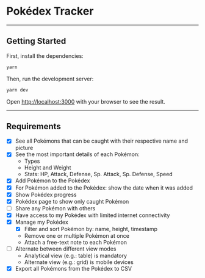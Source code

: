 # Pokédex Tracker

---

## Getting Started

First, install the dependencies:

```bash
yarn
```

Then, run the development server:

```bash
yarn dev
```

Open [http://localhost:3000](http://localhost:3000) with your browser to see the result.

---

## Requirements

- [x] See all Pokémons that can be caught with their respective name and picture
- [x] See the most important details of each Pokémon:
  - Types
  - Height and Weight
  - Stats: HP, Attack, Defense, Sp. Attack, Sp. Defense, Speed
- [x] Add Pokémon to the Pokédex
- [x] For Pokémon added to the Pokédex: show the date when it was added
- [x] Show Pokédex progress
- [x] Pokédex page to show only caught Pokémon
- [ ] Share any Pokémon with others
- [x] Have access to my Pokédex with limited internet connectivity
- [x] Manage my Pokédex
  - [x] Filter and sort Pokémon by: name, height, timestamp
  - Remove one or multiple Pokémon at once
  - Attach a free-text note to each Pokémon
- [ ] Alternate between different view modes
  - Analytical view (e.g.: table) is mandatory
  - Alternate view (e.g.: grid) is mobile devices
- [x] Export all Pokémons from the Pokédex to CSV